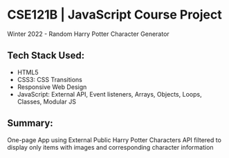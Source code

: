 # CSE121B | JavaScript Course Project
Winter 2022 - Random Harry Potter Character Generator

## Tech Stack Used:
- HTML5 
- CSS3: CSS Transitions
- Responsive Web Design
- JavaScript: External API, Event listeners, Arrays, Objects, Loops, Classes, Modular JS

## Summary:
One-page App using External Public Harry Potter Characters API filtered to display only items with images and corresponding character information
